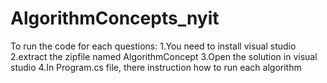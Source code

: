 # AlgorithmConcepts_nyit
To run the code for each questions:
1.You need to install visual studio
2.extract the zipfile named AlgorithmConcept
3.Open the solution in visual studio
4.In Program.cs file, there instruction how to run each 
algorithm 
